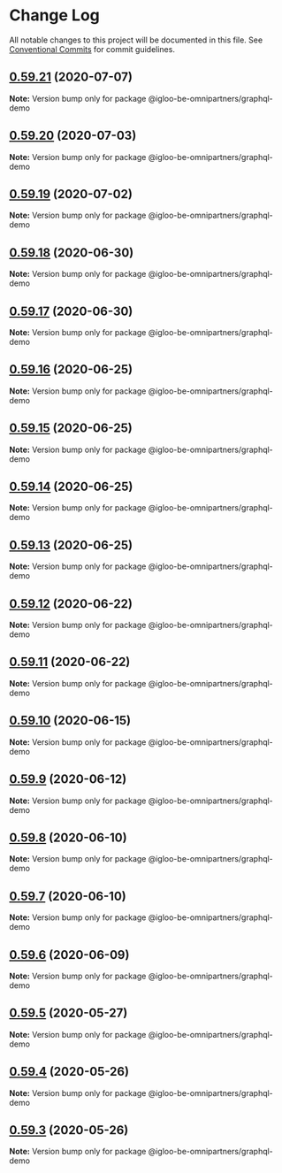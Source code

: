# Change Log

All notable changes to this project will be documented in this file.
See [Conventional Commits](https://conventionalcommits.org) for commit guidelines.

## [0.59.21](https://github.com/iGLOO-be/node-omnipartners/compare/@igloo-be-omnipartners/graphql-demo@0.59.20...@igloo-be-omnipartners/graphql-demo@0.59.21) (2020-07-07)

**Note:** Version bump only for package @igloo-be-omnipartners/graphql-demo





## [0.59.20](https://github.com/iGLOO-be/node-omnipartners/compare/@igloo-be-omnipartners/graphql-demo@0.59.19...@igloo-be-omnipartners/graphql-demo@0.59.20) (2020-07-03)

**Note:** Version bump only for package @igloo-be-omnipartners/graphql-demo





## [0.59.19](https://github.com/iGLOO-be/node-omnipartners/compare/@igloo-be-omnipartners/graphql-demo@0.59.18...@igloo-be-omnipartners/graphql-demo@0.59.19) (2020-07-02)

**Note:** Version bump only for package @igloo-be-omnipartners/graphql-demo





## [0.59.18](https://github.com/iGLOO-be/node-omnipartners/compare/@igloo-be-omnipartners/graphql-demo@0.59.17...@igloo-be-omnipartners/graphql-demo@0.59.18) (2020-06-30)

**Note:** Version bump only for package @igloo-be-omnipartners/graphql-demo





## [0.59.17](https://github.com/iGLOO-be/node-omnipartners/compare/@igloo-be-omnipartners/graphql-demo@0.59.16...@igloo-be-omnipartners/graphql-demo@0.59.17) (2020-06-30)

**Note:** Version bump only for package @igloo-be-omnipartners/graphql-demo





## [0.59.16](https://github.com/iGLOO-be/node-omnipartners/compare/@igloo-be-omnipartners/graphql-demo@0.59.15...@igloo-be-omnipartners/graphql-demo@0.59.16) (2020-06-25)

**Note:** Version bump only for package @igloo-be-omnipartners/graphql-demo





## [0.59.15](https://github.com/iGLOO-be/node-omnipartners/compare/@igloo-be-omnipartners/graphql-demo@0.59.14...@igloo-be-omnipartners/graphql-demo@0.59.15) (2020-06-25)

**Note:** Version bump only for package @igloo-be-omnipartners/graphql-demo





## [0.59.14](https://github.com/iGLOO-be/node-omnipartners/compare/@igloo-be-omnipartners/graphql-demo@0.59.13...@igloo-be-omnipartners/graphql-demo@0.59.14) (2020-06-25)

**Note:** Version bump only for package @igloo-be-omnipartners/graphql-demo





## [0.59.13](https://github.com/iGLOO-be/node-omnipartners/compare/@igloo-be-omnipartners/graphql-demo@0.59.12...@igloo-be-omnipartners/graphql-demo@0.59.13) (2020-06-25)

**Note:** Version bump only for package @igloo-be-omnipartners/graphql-demo





## [0.59.12](https://github.com/iGLOO-be/node-omnipartners/compare/@igloo-be-omnipartners/graphql-demo@0.59.11...@igloo-be-omnipartners/graphql-demo@0.59.12) (2020-06-22)

**Note:** Version bump only for package @igloo-be-omnipartners/graphql-demo





## [0.59.11](https://github.com/iGLOO-be/node-omnipartners/compare/@igloo-be-omnipartners/graphql-demo@0.59.10...@igloo-be-omnipartners/graphql-demo@0.59.11) (2020-06-22)

**Note:** Version bump only for package @igloo-be-omnipartners/graphql-demo





## [0.59.10](https://github.com/iGLOO-be/node-omnipartners/compare/@igloo-be-omnipartners/graphql-demo@0.59.9...@igloo-be-omnipartners/graphql-demo@0.59.10) (2020-06-15)

**Note:** Version bump only for package @igloo-be-omnipartners/graphql-demo





## [0.59.9](https://github.com/iGLOO-be/node-omnipartners/compare/@igloo-be-omnipartners/graphql-demo@0.59.8...@igloo-be-omnipartners/graphql-demo@0.59.9) (2020-06-12)

**Note:** Version bump only for package @igloo-be-omnipartners/graphql-demo





## [0.59.8](https://github.com/iGLOO-be/node-omnipartners/compare/@igloo-be-omnipartners/graphql-demo@0.59.7...@igloo-be-omnipartners/graphql-demo@0.59.8) (2020-06-10)

**Note:** Version bump only for package @igloo-be-omnipartners/graphql-demo





## [0.59.7](https://github.com/iGLOO-be/node-omnipartners/compare/@igloo-be-omnipartners/graphql-demo@0.59.6...@igloo-be-omnipartners/graphql-demo@0.59.7) (2020-06-10)

**Note:** Version bump only for package @igloo-be-omnipartners/graphql-demo





## [0.59.6](https://github.com/iGLOO-be/node-omnipartners/compare/@igloo-be-omnipartners/graphql-demo@0.59.5...@igloo-be-omnipartners/graphql-demo@0.59.6) (2020-06-09)

**Note:** Version bump only for package @igloo-be-omnipartners/graphql-demo





## [0.59.5](https://github.com/iGLOO-be/node-omnipartners/compare/@igloo-be-omnipartners/graphql-demo@0.59.4...@igloo-be-omnipartners/graphql-demo@0.59.5) (2020-05-27)

**Note:** Version bump only for package @igloo-be-omnipartners/graphql-demo





## [0.59.4](https://github.com/iGLOO-be/node-omnipartners/compare/@igloo-be-omnipartners/graphql-demo@0.59.3...@igloo-be-omnipartners/graphql-demo@0.59.4) (2020-05-26)

**Note:** Version bump only for package @igloo-be-omnipartners/graphql-demo





## [0.59.3](https://github.com/iGLOO-be/node-omnipartners/compare/@igloo-be-omnipartners/graphql-demo@0.59.2...@igloo-be-omnipartners/graphql-demo@0.59.3) (2020-05-26)

**Note:** Version bump only for package @igloo-be-omnipartners/graphql-demo
